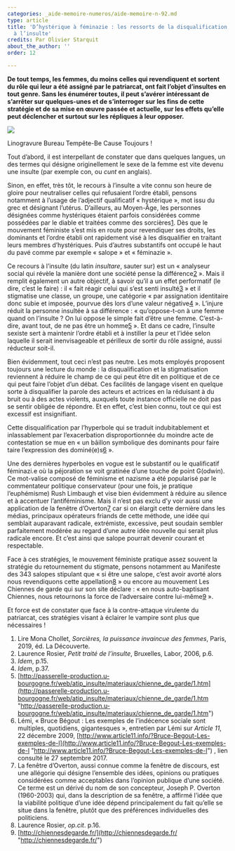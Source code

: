 ```yaml
---
categories: _aide-memoire-numeros/aide-memoire-n-92.md
type: article
title: 'D’hystérique à féminazie : les ressorts de la disqualification,  de la pathologie
  à l’insulte'
credits: Par Olivier Starquit
about_the_author: ''
order: 12

---
```

**De tout temps, les femmes, du moins celles qui revendiquent et sortent du rôle qui leur a été assigné par le patriarcat, ont fait l’objet d’insultes en tout genre. Sans les énumérer toutes, il peut s’avérer intéressant de s’arrêter sur quelques-unes et de s’interroger sur les fins de cette stratégie et de sa mise en œuvre passée et actuelle, sur les effets qu’elle peut déclencher et surtout sur les répliques à leur opposer.**

![](https://www.territoires-memoire.be/assets/uploads/p.10.BureauTempete-Be.jpg)

<span class="img-copyright">Linogravure Bureau Tempête-Be Cause Toujours&nbsp;!</span>

Tout d’abord, il est interpellant de constater que dans quelques langues, un des termes qui désigne originellement le sexe de la femme est vite devenu une insulte (par exemple con, ou _cunt_ en anglais).

Sinon, en effet, très tôt, le recours à l’insulte a vite connu son heure de gloire pour neutraliser celles qui refusaient l’ordre établi, pensons notamment à l’usage de l’adjectif qualificatif «&nbsp;hystérique&nbsp;», mot issu du grec et désignant l’utérus. D’ailleurs, au Moyen-Âge, les personnes désignées comme hystériques étaient parfois considérées comme possédées par le diable et traitées comme des sorcières[1](#footnote-1). Dès que le mouvement féministe s’est mis en route pour revendiquer ses droits, les dominants et l’ordre établi ont rapidement visé à les disqualifier en traitant leurs membres d’hystériques. Puis d’autres substantifs ont occupé le haut du pavé comme par exemple «&nbsp;salope&nbsp;» et «&nbsp;féminazie&nbsp;».

Ce recours à l’insulte (du latin _insultare_, sauter sur) est un «&nbsp;analyseur social qui révèle la manière dont une société pense la différence[2](#footnote-2)&nbsp;». Mais il remplit également un autre objectif, à savoir qu’il a un effet performatif (le dire, c’est le faire) : il «&nbsp;fait réagir celui qui s’est senti insulté[3](#footnote-3)&nbsp;» et il stigmatise une classe, un groupe, une catégorie «&nbsp;par assignation identitaire donc subie et imposée, pourvue dès lors d’une valeur négative[4](#footnote-4)&nbsp;». L’injure réduit la personne insultée à sa différence : «&nbsp;qu’oppose-t-on à une femme quand on l’insulte&nbsp;? On lui oppose le simple fait d’être une femme. C’est-à-dire, avant tout, de ne pas être un homme[5](#footnote-5)&nbsp;». Et dans ce cadre, l’insulte sexiste sert à maintenir l’ordre établi et à instiller la peur et l’idée selon laquelle il serait inenvisageable et périlleux de sortir du rôle assigné, aussi réducteur soit-il.

Bien évidemment, tout ceci n’est pas neutre. Les mots employés proposent toujours une lecture du monde : la disqualification et la stigmatisation reviennent à réduire le champ de ce qui peut être dit en politique et de ce qui peut faire l’objet d’un débat. Ces facilités de langage visent en quelque sorte à disqualifier la parole des acteurs et actrices en la réduisant à du bruit ou à des actes violents, auxquels toute instance officielle ne doit pas se sentir obligée de répondre. Et en effet, c’est bien connu, tout ce qui est excessif est insignifiant.

Cette disqualification par l’hyperbole qui se traduit indubitablement et inlassablement par l’exacerbation disproportionnée du moindre acte de contestation se mue en «&nbsp;un bâillon symbolique des dominants pour faire taire l’expression des dominé(e)s[6](#footnote-6)&nbsp;».

Une des dernières hyperboles en vogue est le substantif ou le qualificatif féminazi.e où la péjoration se voit gratinée d’une touche de point G(odwin). Ce mot-valise composé de féminisme et nazisme a été popularisé par le commentateur politique conservateur (pour une fois, je pratique l’euphémisme) Rush Limbaugh et vise bien évidemment à réduire au silence et à accentuer l’antiféminisme. Mais il n’est pas exclu d’y voir aussi une application de la fenêtre d’Overton[7](#footnote-7) car si on élargit cette dernière dans les médias, principaux opérateurs friands de cette méthode, une idée qui semblait auparavant radicale, extrémiste, excessive, peut soudain sembler parfaitement modérée au regard d’une autre idée nouvelle qui serait plus radicale encore. Et c’est ainsi que salope pourrait devenir courant et respectable.

Face à ces stratégies, le mouvement féministe pratique assez souvent la stratégie du retournement du stigmate, pensons notamment au Manifeste des 343 salopes stipulant que «&nbsp;si être une salope, c’est avoir avorté alors nous revendiquons cette appellation[8](#footnote-8)&nbsp;» ou encore au mouvement Les Chiennes de garde qui sur son site déclare : «&nbsp;en nous auto-baptisant Chiennes, nous retournons la force de l’adversaire contre lui-même[9](#footnote-9)&nbsp;».

Et force est de constater que face à la contre-attaque virulente du patriarcat, ces stratégies visant à éclairer le vampire sont plus que nécessaires&nbsp;!

1. Lire Mona Chollet, _Sorcières, la puissance invaincue des femmes_, Paris, 2019, éd. La Découverte.
2. Laurence Rosier, _Petit traité de l’insulte_, Bruxelles, Labor, 2006, p.6.
3. _Idem_, p.15.
4. _Idem_, p.37.
5. [http://passerelle-production.u-bourgogne.fr/web/atip_insulte/materiaux/chienne_de_garde/1.htm](http://passerelle-production.u-bourgogne.fr/web/atip_insulte/materiaux/chienne_de_garde/1.htm "http://passerelle-production.u-bourgogne.fr/web/atip_insulte/materiaux/chienne_de_garde/1.htm")
6. Lémi, «&nbsp;Bruce Bégout : Les exemples de l’indécence sociale sont multiples, quotidiens, gigantesques&nbsp;», entretien par Lémi sur _Article 11_, 22 décembre 2009, [http://www.article11.info/?Bruce-Begout-Les-exemples-de-l](http://www.article11.info/?Bruce-Begout-Les-exemples-de-l "http://www.article11.info/?Bruce-Begout-Les-exemples-de-l") , lien consulté le 27 septembre 2017.
7. La fenêtre d’Overton, aussi connue comme la fenêtre de discours, est une allégorie qui désigne l’ensemble des idées, opinions ou pratiques considérées comme acceptables dans l’opinion publique d’une société. Ce terme est un dérivé du nom de son concepteur, Joseph P. Overton (1960-2003) qui, dans la description de sa fenêtre, a affirmé l’idée que la viabilité politique d’une idée dépend principalement du fait qu’elle se situe dans la fenêtre, plutôt que des préférences individuelles des politiciens.
8. Laurence Rosier, _op.cit_. p.16.
9. [http://chiennesdegarde.fr/](http://chiennesdegarde.fr/ "http://chiennesdegarde.fr/")